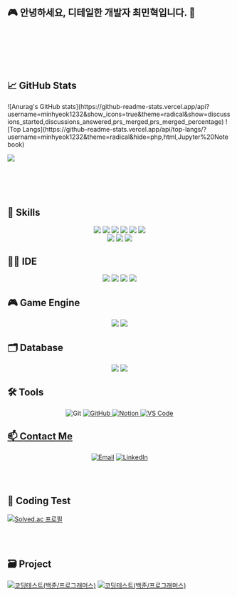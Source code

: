 ## 🎮 안녕하세요, 디테일한 개발자 최민혁입니다. 👋

<!--
<p align='center'>
    <img src="https://capsule-render.vercel.app/api?type=waving&height=200&text=KMJ&nbsp;github&nbsp;&nbsp;&fontAlign=80&fontAlignY=40&color=gradient"/>
</p>-->

  <br><br>


<br><br>
## 📈 **GitHub Stats**    
</p>
![Anurag's GitHub stats](https://github-readme-stats.vercel.app/api?username=minhyeok1232&show_icons=true&theme=radical&show=discussions_started,discussions_answered,prs_merged,prs_merged_percentage)
![Top Langs](https://github-readme-stats.vercel.app/api/top-langs/?username=minhyeok1232&theme=radical&hide=php,html,Jupyter%20Notebook)

![](./profile-3d-contrib/profile-night-green.svg)
#

<br><br>
## 🚀 Skills
<p align="center">
<img src="https://img.shields.io/badge/C-00599C?style=for-the-badge&logo=c&logoColor=white"/></a>
<img src="https://img.shields.io/badge/CPlusPlus-00599C?style=for-the-badge&logo=cplusplus&logoColor=ffffff"/>
<img src="https://img.shields.io/badge/CSharp-239120?style=for-the-badge&logo=csharp&logoColor=ffffff"/>
<img src = "https://img.shields.io/badge/R-276DC3?style=for-the-badge&logo=r&logoColor=white"/></a>
<img src = "https://img.shields.io/badge/Java-ED8B00?style=for-the-badge&logo=openjdk&logoColor=white"/></a>
<img src = "https://img.shields.io/badge/blender-%23F5792A.svg?style=for-the-badge&logo=blender&logoColor=white"/></a>

<br>
<img src="https://img.shields.io/badge/DirectX11-76B900?style=for-the-badge&logo=nvidia&logoColor=ffffff"/>
<img src="https://img.shields.io/badge/Win32API-0078D4?style=for-the-badge&logo=windows11&logoColor=ffffff"/>
<img src="https://img.shields.io/badge/fmodel-0C322C?style=for-the-badge&logo=fmodel&logoColor=white"/>

## 👩‍💻 IDE
<p align="center">
<img src="https://img.shields.io/badge/Visual Studio-5C2D91?style=for-the-badge&logo=visualstudio&logoColor=ffffff"/>
<img src="https://img.shields.io/badge/VS Code-007ACC?style=for-the-badge&logo=visualstudiocode&logoColor=ffffff"/>
<img src = "https://img.shields.io/badge/CLion-000000?style=for-the-badge&logo=clion&logoColor=white"/></a>
<img src = "https://img.shields.io/badge/Rider-000000?style=for-the-badge&logo=Rider&logoColor=white"/></a>

<br>

## 🎮 Game Engine
<p align="center">
<img src="https://img.shields.io/badge/Unity-000000?style=for-the-badge&logo=unity&logoColor=ffffff"/>
<img src = "https://img.shields.io/badge/unrealengine-%23313131.svg?style=for-the-badge&logo=unrealengine&logoColor=white"/></a>

<br>

## 🗂️ Database
<p align="center">
<img src = "https://img.shields.io/badge/Firebase-039BE5?style=for-the-badge&logo=Firebase&logoColor=white"/></a>
<img src = "https://img.shields.io/badge/MySQL-00000F?style=for-the-badge&logo=mysql&logoColor=white"/></a>

<br>

## 🛠️ Tools
<p align="center">
  <img src="https://img.shields.io/badge/git-F05033.svg?style=for-the-badge&logo=git&logoColor=white" alt="Git">
  <a href="https://github.com/minhyeok1232"><img src="https://img.shields.io/badge/github-181717.svg?style=for-the-badge&logo=github&logoColor=white" alt="GitHub">
  <a href="https://www.notion.so/e0c534ed007b4a018043b14a7a079ebf"><img src="https://img.shields.io/badge/Notion-F3F3F3.svg?style=for-the-badge&logo=notion&logoColor=black" alt="Notion">
  <img src="https://img.shields.io/badge/VSCode-2C2C32.svg?style=for-the-badge&logo=visual-studio-code&logoColor=22ABF3" alt="VS Code">

## 📫 Contact Me
<p align="center">
  <a href="mailto:hani345@naver.com"><img src="https://img.shields.io/badge/Email-D14836?style=for-the-badge&logo=gmail&logoColor=white" alt="Email"></a>
  <a href="https://www.linkedin.com/feed/?trk=guest_homepage-basic_google-one-tap-submit"><img src="https://img.shields.io/badge/LinkedIn-0077B5?style=for-the-badge&logo=linkedin&logoColor=white" alt="LinkedIn"></a>
</p>

<br><br>

## 📖 **Coding Test**
[![Solved.ac
프로필](http://mazassumnida.wtf/api/v2/generate_badge?boj=hani345)](https://solved.ac/hani345)

<br><br>
## 🗃 **Project**
<a href="https://github.com/minhyeok1232/codingTest"><img src="https://github-readme-stats.vercel.app/api/pin/?username=minhyeok1232&repo=codingTest&theme=react&hide_border=true&show_icons=false" alt="코딩테스트(백준/프로그래머스)" /></a>
<a href="https://github.com/minhyeok1232/UnityProject"><img src="https://github-readme-stats.vercel.app/api/pin/?username=minhyeok1232&repo=UnityProject&theme=react&hide_border=true&show_icons=false" alt="코딩테스트(백준/프로그래머스)" /></a>


